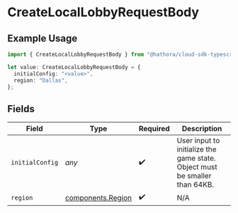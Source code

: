 # CreateLocalLobbyRequestBody

## Example Usage

```typescript
import { CreateLocalLobbyRequestBody } from "@hathora/cloud-sdk-typescript/models/operations";

let value: CreateLocalLobbyRequestBody = {
  initialConfig: "<value>",
  region: "Dallas",
};
```

## Fields

| Field                                                                      | Type                                                                       | Required                                                                   | Description                                                                |
| -------------------------------------------------------------------------- | -------------------------------------------------------------------------- | -------------------------------------------------------------------------- | -------------------------------------------------------------------------- |
| `initialConfig`                                                            | *any*                                                                      | :heavy_check_mark:                                                         | User input to initialize the game state. Object must be smaller than 64KB. |
| `region`                                                                   | [components.Region](../../models/components/region.md)                     | :heavy_check_mark:                                                         | N/A                                                                        |